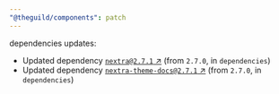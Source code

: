 ```yaml
---
"@theguild/components": patch
---
```

dependencies updates:
  - Updated dependency [`nextra@2.7.1` ↗︎](https://www.npmjs.com/package/nextra/v/2.7.1) (from `2.7.0`, in `dependencies`)
  - Updated dependency [`nextra-theme-docs@2.7.1` ↗︎](https://www.npmjs.com/package/nextra-theme-docs/v/2.7.1) (from `2.7.0`, in `dependencies`)
